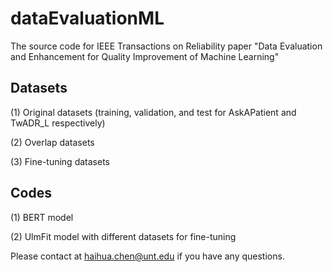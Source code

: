# dataEvaluationML
The source code for IEEE Transactions on Reliability paper "Data Evaluation and Enhancement for Quality Improvement of Machine Learning" 

## Datasets

(1) Original datasets (training, validation, and test for AskAPatient and TwADR_L respectively)

(2) Overlap datasets

(3) Fine-tuning datasets

## Codes

(1) BERT model

(2) UlmFit model with different datasets for fine-tuning


Please contact at haihua.chen@unt.edu if you have any questions.
